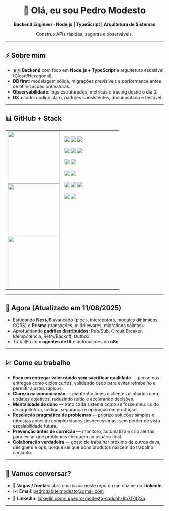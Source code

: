 <div align="center">

# 👋 Olá, eu sou **Pedro Modesto**

**Backend Engineer · Node.js | TypeScript | Arquitetura de Sistemas**

Construo APIs rápidas, seguras e observáveis.

</div>

---

## ⚡ Sobre mim
- 🇧🇷 **Backend** com foco em **Node.js + TypeScript** e arquitetura escalável (Clean/Hexagonal).
- **DB first**: modelagem sólida, migrações previsíveis e performance antes de otimizações prematuras.
- **Observabilidade**: logs estruturados, métricas e tracing desde o dia 0.
- **DX >** tudo: código claro, padrões consistentes, documentado e testável.

---

<h2>📊 GitHub + Stack</h2>

<div align="center">
<table>
<tr>
<td valign="top" width="50%">

<a href="https://github.com/JKLModesto">
<img src="https://github-readme-stats.vercel.app/api?username=JKLModesto&show_icons=true&count_private=true&hide_border=true&title_color=ff7f50&icon_color=ff7f50&text_color=ffffff&bg_color=0d1117" height="165" />
</a><br/>
<a href="https://github.com/JKLModesto">
<img src="https://github-readme-stats.vercel.app/api/top-langs/?username=JKLModesto&layout=compact&hide_border=true&title_color=ff7f50&text_color=ffffff&bg_color=0d1117" height="165" />
</a><br/>
<a href="https://github.com/JKLModesto">
<img src="https://streak-stats.demolab.com?user=JKLModesto&hide_border=true&date_format=j%20M%5B%20Y%5D&mode=weekly&theme=dark&ring=ff7f50&fire=ff7f50&currStreakLabel=ff7f50" height="165" />
</a>

</td>
<td valign="top" width="50%">

<p>
<img src="https://img.shields.io/badge/JavaScript-F7DF1E?logo=javascript&logoColor=000" />
<img src="https://img.shields.io/badge/TypeScript-3178C6?logo=typescript&logoColor=fff" />
<img src="https://img.shields.io/badge/Node.js-339933?logo=node.js&logoColor=fff" />
</p>
<p>
<img src="https://img.shields.io/badge/NestJS-EA2845?logo=nestjs&logoColor=fff" />
<img src="https://img.shields.io/badge/Express-000000?logo=express&logoColor=fff" />
<img src="https://img.shields.io/badge/Jest-C21325?logo=jest&logoColor=fff" />
</p>
<p>
<img src="https://img.shields.io/badge/Prisma-2D3748?logo=prisma&logoColor=fff" />
<img src="https://img.shields.io/badge/PostgreSQL-4169E1?logo=postgresql&logoColor=fff" />
</p>
<p>
<img src="https://img.shields.io/badge/Redis-DC382D?logo=redis&logoColor=fff" />
<img src="https://img.shields.io/badge/RabbitMQ-FF6600?logo=rabbitmq&logoColor=fff" />
</p>
<p>
<img src="https://img.shields.io/badge/Docker-2496ED?logo=docker&logoColor=fff" />
<img src="https://img.shields.io/badge/Kubernetes-326CE5?logo=kubernetes&logoColor=fff" />
<img src="https://img.shields.io/badge/Grafana-F46800?logo=grafana&logoColor=fff" />
</p>
<p>
<img src="https://img.shields.io/badge/n8n-F05A24?logo=n8n&logoColor=fff" />
<img src="https://img.shields.io/badge/OpenAI-412991?logo=openai&logoColor=fff" />
</p>

</td>
</tr>
</table>
</div>

---

## 📌 Agora (Atualizado em 11/08/2025)
- Estudando **NestJS** avançado (pipes, interceptors, modules dinâmicos, CQRS) e **Prisma** (transações, middlewares, migrations sólidas).
- Aprofundando **padrões distribuídos**: Pub/Sub, Circuit Breaker, Idempotência, Retry/Backoff, Outbox.
- Trabalho com **agentes de IA** e automações no **n8n**.

---

## 📈 Como eu trabalho

- **Foco em entregar valor rápido sem sacrificar qualidade** — penso nas entregas como ciclos curtos, validando cedo para evitar retrabalho e permitir ajustes rápidos.
- **Clareza na comunicação** — mantenho times e clientes alinhados com updates objetivos, reduzindo ruído e acelerando decisões.
- **Mentalidade de dono** — trato cada sistema como se fosse meu: cuido de arquitetura, código, segurança e operação em produção.
- **Resolução pragmática de problemas** — priorizo soluções simples e robustas antes de complexidades desnecessárias, sem perder de vista escalabilidade futura.
- **Prevenção antes de correção** — monitoro, automatizo e crio alertas para evitar que problemas cheguem ao usuário final.
- **Colaboração verdadeira** — gosto de trabalhar próximo de outros devs, designers e ops, porque sei que bons produtos nascem do trabalho conjunto.

---

## 🤝 Vamos conversar?
- 💼 **Vagas / freelas**: abra uma *issue* neste repo ou me chame no **LinkedIn**.
- ✉️ **Email**: [pedrogabrielmodesto@gmail.com](mailto:pedrogabrielmodesto@gmail.com)
- 💬 **LinkedIn**: [linkedin.com/in/pedro-modesto-caddah-8b717423a](https://www.linkedin.com/in/pedro-modesto-caddah-8b717423a/)

---
